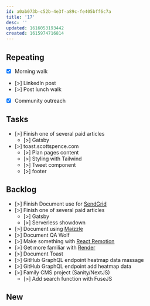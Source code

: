 ```yaml
---
id: a0ab073b-c52b-4e3f-a89c-fe405bff6c7a
title: '17'
desc: ''
updated: 1616053193442
created: 1615974716814
---
```


## Repeating

- [x] Morning walk
- [>] LinkedIn post
- [>] Post lunch walk
- [x] Community outreach

## Tasks

- [>] Finish one of several paid articles
  - [>] Gatsby
- [>] toast.scottspence.com
  - [>] Plan pages content
  - [>] Styling with Tailwind
  - [>] Tweet component
  - [>] footer

## Backlog

- [>] Finish Document use for [SendGrid]
- [>] Finish one of several paid articles
  - [>] Gatsby
  - [>] Serverless showdown
- [>] Document using [Maizzle]
- [>] Document QA Wolf
- [>] Make something with [React Remotion]
- [>] Get more familiar with [Render]
- [>] Document Toast
- [>] GitHub GraphQL endpoint heatmap data massage
- [>] GitHub GraphQL endpoint add heatmap data
- [>] Family CMS project (Sanity/NextJS)
  - [>] Add search function with FuseJS

## New

<!-- Links -->

[react remotion]:
  https://twitter.com/JNYBGR/status/1358824089960542208
[maizzle]: https://maizzle.com/
[sendgrid]: https://app.sendgrid.com
[render]: https://render.com/
